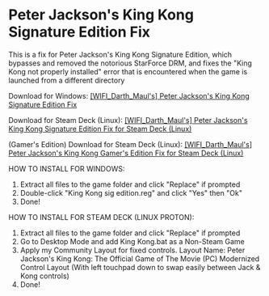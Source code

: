 # Peter Jackson's King Kong Signature Edition Fix
This is a fix for Peter Jackson's King Kong Signature Edition, which bypasses and removed the notorious StarForce DRM, and fixes the "King Kong not properly installed" error that is encountered when the game is launched from a different directory

Download for Windows: [[WIFI_Darth_Maul's] Peter Jackson's King Kong Signature Edition Fix](https://github.com/WIFIDarthMaul/Peter-Jackson-s-King-Kong-Signature-Edition-Fix/raw/main/%5BWIFI_Darth_Maul's%5D%20Peter%20Jackson's%20King%20Kong%20Signature%20Edition%20Fix.zip)

Download for Steam Deck (Linux): [[WIFI_Darth_Maul's] Peter Jackson's King Kong Signature Edition Fix for Steam Deck (Linux)](https://github.com/WIFIDarthMaul/Peter-Jackson-s-King-Kong-Signature-Edition-Fix/raw/main/%5BWIFI_Darth_Maul's%5D%20Steam%20Deck%20(Linux)%20Fix%20For%20Peter%20Jackson's%20King%20Kong%20Signature%20Edition.zip)

(Gamer's Edition) Download for Steam Deck (Linux): [[WIFI_Darth_Maul's] Peter Jackson's King Kong Gamer's Edition Fix for Steam Deck (Linux)](https://github.com/WIFIDarthMaul/Peter-Jackson-s-King-Kong-Signature-Edition-Fix/raw/main/%5BWIFI_Darth_Maul's%5D%20Steam%20Deck%20(Linux)%20Fix%20For%20Peter%20Jackson's%20King%20Kong%20Gamer's%20Edition.zip)

HOW TO INSTALL FOR WINDOWS:
1. Extract all files to the game folder and click "Replace" if prompted
2. Double-click "King Kong sig edition.reg" and click "Yes" then "Ok"
3. Done!

HOW TO INSTALL FOR STEAM DECK (LINUX PROTON):
1. Extract all files to the game folder and click "Replace" if prompted
2. Go to Desktop Mode and add King Kong.bat as a Non-Steam Game
3. Apply my Community Layout for fixed controls. Layout Name: Peter Jackson's King Kong: The Official Game of The Movie (PC) Modernized Control Layout (With left touchpad down to swap easily between Jack & Kong controls)
4. Done!

